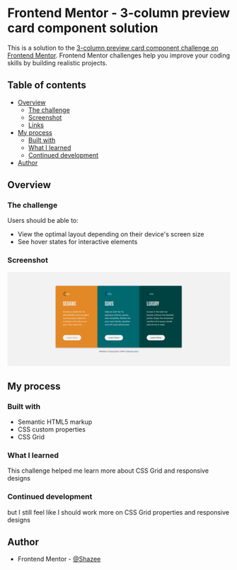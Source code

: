 # Frontend Mentor - 3-column preview card component solution

This is a solution to the [3-column preview card component challenge on Frontend Mentor](https://www.frontendmentor.io/challenges/3column-preview-card-component-pH92eAR2-). Frontend Mentor challenges help you improve your coding skills by building realistic projects. 

## Table of contents

- [Overview](#overview)
  - [The challenge](#the-challenge)
  - [Screenshot](#screenshot)
  - [Links](#links)
- [My process](#my-process)
  - [Built with](#built-with)
  - [What I learned](#what-i-learned)
  - [Continued development](#continued-development)
- [Author](#author)

## Overview

### The challenge

Users should be able to:

- View the optimal layout depending on their device's screen size
- See hover states for interactive elements

### Screenshot

![](./screenshot.png)


## My process

### Built with

- Semantic HTML5 markup
- CSS custom properties
- CSS Grid


### What I learned

This challenge helped me learn more about CSS Grid and responsive designs


### Continued development

but I still feel like I should work more on CSS Grid properties and responsive designs 


## Author

- Frontend Mentor - [@Shazee](https://www.frontendmentor.io/profile/Shazee17)
